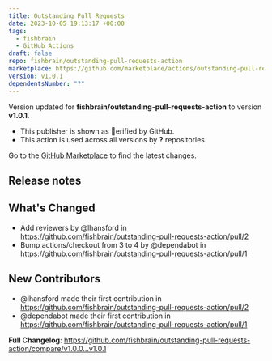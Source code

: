 ```yaml
---
title: Outstanding Pull Requests
date: 2023-10-05 19:13:17 +00:00
tags:
  - fishbrain
  - GitHub Actions
draft: false
repo: fishbrain/outstanding-pull-requests-action
marketplace: https://github.com/marketplace/actions/outstanding-pull-requests
version: v1.0.1
dependentsNumber: "?"
---
```



Version updated for **fishbrain/outstanding-pull-requests-action** to version **v1.0.1**.
- This publisher is shown as erified by GitHub.
- This action is used across all versions by **?** repositories.

Go to the [GitHub Marketplace](https://github.com/marketplace/actions/outstanding-pull-requests) to find the latest changes.

## Release notes

## What's Changed
* Add reviewers by @lhansford in https://github.com/fishbrain/outstanding-pull-requests-action/pull/2
* Bump actions/checkout from 3 to 4 by @dependabot in https://github.com/fishbrain/outstanding-pull-requests-action/pull/1

## New Contributors
* @lhansford made their first contribution in https://github.com/fishbrain/outstanding-pull-requests-action/pull/2
* @dependabot made their first contribution in https://github.com/fishbrain/outstanding-pull-requests-action/pull/1

**Full Changelog**: https://github.com/fishbrain/outstanding-pull-requests-action/compare/v1.0.0...v1.0.1
